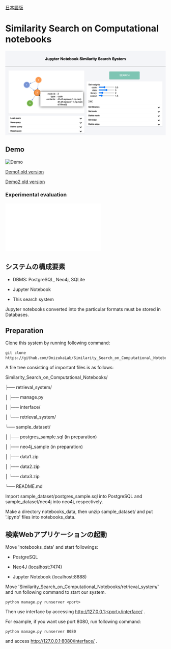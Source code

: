 [日本語版](/docs/README_Japanese.md)


# Similarity Search on Computational notebooks

![the interface](/retrieval_system/images/screenshot1.png "screenshot1")


## Demo

![Demo](/retrieval_system/images/Demo_gif3_2.gif "demo")

[Demo1 old version](https://drive.google.com/file/d/1x1yiM8xQkwlJtQmQPgIOiSyN2d3QoUBu/view?usp=sharing)

[Demo2 old version](https://drive.google.com/file/d/19CfahRTEwlbaOSZQLLfiALocrVQ3SNkH/view?usp=sharing)


### Experimental evaluation

![Experimental evaluation](/retrieval_system/images/JupySim_experimental_evaluation.pdf "Experimental evaluation(pdf)")


## システムの構成要素

* DBMS: PostgreSQL, Neo4j, SQLite

* Jupyter Notebook

* This search system

Jupyter notebooks converted into the particular formats must be stored in Databases.

## Preparation

Clone this system by running following command:

```
git clone https://github.com/OnizukaLab/Similarity_Search_on_Computational_Notebooks.git
```

A file tree consisting of important files is as follows:

Similarity_Search_on_Computational_Notebooks/

├── retrieval_system/

│   ├── manage.py

│   ├── interface/

│   └── retrieval_system/

└── sample_dataset/

│   ├── postgres_sample.sql (in preparation)

│   ├── neo4j_sample (in preparation)

│   ├── data1.zip

│   ├── data2.zip

│   └── data3.zip

└── README.md

Import sample_dataset/postgres_sample.sql into PostgreSQL and sample_dataset/neo4j into neo4j, respectively.

Make a directory notebooks_data, then unzip sample_dataset/ and put '.ipynb' files into notebooks_data.

## 検索Webアプリケーションの起動

Move 'notebooks_data' and start followings:

* PostgreSQL

* Neo4J (localhost:7474)

* Jupyter Notebook (localhost:8888)

Move 'Similarity_Search_on_Computational_Notebooks/retrieval_system/' and run following command to start our system.

```
python manage.py runserver <port>
```

Then use interface by accessing
http://127.0.0.1:<port>/interface/ .

For example, if you want use port 8080, run following command:

```
python manage.py runserver 8080
```

and access
http://127.0.0.1:8080/interface/ .
